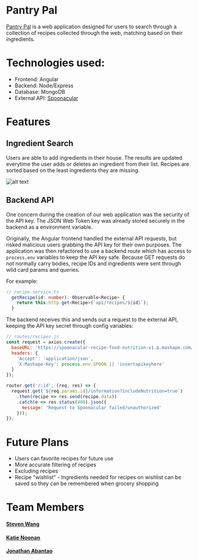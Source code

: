 # Pantry Pal

[Pantry Pal](https://pantrypal-aa.herokuapp.com) is a web application designed for users to search through a collection of recipes collected through the web, matching based on their ingredients.

# Technologies used:
* Frontend: Angular
* Backend: Node/Express
* Database: MongoDB
* External API: [Spoonacular](https://spoonacular.com/food-api)

# Features

## Ingredient Search
Users are able to add ingredients in their house. The results are updated everytime the user adds or deletes an ingredient from their list. Recipes are sorted based on the least ingredients they are missing. 

![alt text](https://i.imgur.com/dkVsGBd.gif "search ingredients")

## Backend API
One concern during the creation of our web application was the security of the API key. The JSON Web Token key was already stored securely in the backend as a environment variable.

Originally, the Angular frontend handled the external API requests, but risked malicious users grabbing the API key for their own purposes. The application was then refactored to use a backend route which has access to `process.env` variables to keep the API key safe. Because GET requests do not normally carry bodies, recipe IDs and ingredients were sent through wild card params and queries.

For example: 
```typescript
// recipe.service.ts
  getRecipe(id: number): Observable<Recipe> {
    return this.http.get<Recipe>(`api/recipes/${id}`);
  }
```

The backend receives this and sends out a request to the external API, keeping the API key secret through config variables:

```javascript
// routes/recipes.js
const request = axios.create({
  baseURL: 'https://spoonacular-recipe-food-nutrition-v1.p.mashape.com/recipes/',
  headers: {
    'Accept': 'application/json',
    'X-Mashape-Key': process.env.SPOON || 'insertapikeyhere'
  }
});

router.get('/:id', (req, res) => {
  request.get(`${req.params.id}/information?includeNutrition=true`)
    .then(recipe => res.send(recipe.data))
    .catch(e => res.status(400).json({
      message: 'Request to Spoonacular failed/unauthorized'
    }));
});
```

# Future Plans
* Users can favorite recipes for future use
* More accurate filtering of recipes
* Excluding recipes
* Recipe "wishlist" - Ingredients needed for recipes on wishlist can be saved so they can be remembered when grocery shopping

# Team Members
#### [Steven Wang](https://github.com/swangs/)
#### [Katie Noonan](https://github.com/c-noonan)
#### [Jonathan Abantao](https://github.com/jonabantao)